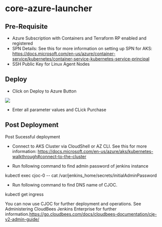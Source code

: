 # core-azure-launcher


## Pre-Requisite
 - Azure Subscription with Containers and Terraform RP enabled and registered
 - SPN Details: See this for more information on setting up SPN for AKS: https://docs.microsoft.com/en-us/azure/container-service/kubernetes/container-service-kubernetes-service-principal
 - SSH Public Key for Linux Agent Nodes
 
 
 ## Deploy
 
 - Click on Deploy to Azure Button

<a href="https://portal.azure.com/#create/Microsoft.Template/uri/https%3A%2F%2Fraw.githubusercontent.com%2FSpektraSystems%2Fcore-azure-launcher%2Fmaster%2Fazuredeploy.json" target="_blank">
    <img src="http://azuredeploy.net/deploybutton.png"/>
</a>

- Enter all parameter values and CLick Purchase

## Post Deployment
Post Sucessful deployment
- Connect to AKS Cluster via CloudShell or AZ CLI. See this for more information: https://docs.microsoft.com/en-us/azure/aks/kubernetes-walkthrough#connect-to-the-cluster

- Run following command to find admin password of jenkins instance

kubectl exec cjoc-0 -- cat /var/jenkins_home/secrets/initialAdminPassword

- Run following command to find DNS name of CJOC.

 kubectl get ingress


You can now use CJOC for further deployment and operations. See Administering CloudBees Jenkins Enterprise for further information.https://go.cloudbees.com/docs/cloudbees-documentation/cje-v2-admin-guide/


 
